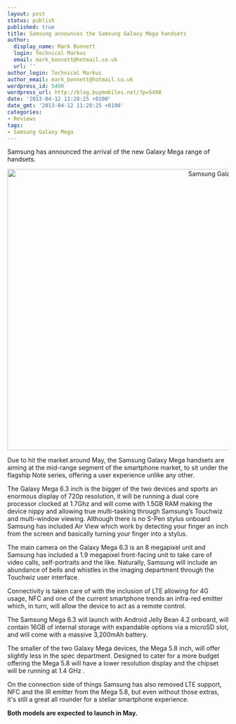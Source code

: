 ```yaml
---
layout: post
status: publish
published: true
title: Samsung announces the Samsung Galaxy Mega handsets
author:
  display_name: Mark Bonnett
  login: Technical Markus
  email: mark_bonnett@hotmail.co.uk
  url: ''
author_login: Technical Markus
author_email: mark_bonnett@hotmail.co.uk
wordpress_id: 5498
wordpress_url: http://blog.buymobiles.net/?p=5498
date: '2013-04-12 11:28:25 +0100'
date_gmt: '2013-04-12 11:28:25 +0100'
categories:
- Reviews
tags:
- Samsung Galaxy Mega
---
```

<p><span class="postStandFirst">Samsung has announced the arrival of the new Galaxy Mega range of handsets.</span></p>
<p style="text-align: center;"><img class="size-large wp-image-5499 aligncenter" alt="Samsung Galaxy Mega" src="https://a1comms-blog-buymobiles.storage.googleapis.com/2014/10/00_GT-I9200_Standard_Origin-1024x681.jpg" width="960" height="638" /></p>
<p>Due to hit the market around May, the Samsung Galaxy Mega handsets are aiming at the mid-range segment of the smartphone market, to sit under the flagship Note series, offering a user experience unlike any other.</p>
<p>The Galaxy Mega 6.3 inch is the bigger of the two devices and sports an enormous display of 720p resolution, it will be running a dual core processor clocked at 1.7Ghz and will come with 1.5GB RAM making the device nippy and allowing true multi-tasking through Samsung&rsquo;s Touchwiz and multi-window viewing. Although there is no S-Pen stylus onboard Samsung has included Air View which work by detecting your finger an inch from the screen and basically turning your finger into a stylus.</p>
<p>The main camera on the Galaxy Mega 6.3 is an 8 megapixel unit and Samsung has included a 1.9 megapixel front-facing unit to take care of video calls, self-portraits and the like. Naturally, Samsung will include an abundance of bells and whistles in the imaging department through the Touchwiz user interface.</p>
<p>Connectivity is taken care of with the inclusion of LTE allowing for 4G usage, NFC and one of the current smartphone trends an infra-red emitter which, in turn, will allow the device to act as a remote control.</p>
<p>The Samsung Mega 6.3 will launch with Android Jelly Bean 4.2 onboard, will contain 16GB of internal storage with expandable options via a microSD slot, and will come with a massive 3,200mAh battery.</p>
<p>The smaller of the two Galaxy Mega devices, the Mega 5.8 inch, will offer slightly less in the spec department. Designed to cater for a more budget offering the Mega 5.8 will have a lower resolution display and the chipset will be running at 1.4 GHz .</p>
<p>On the connection side of things Samsung has also removed LTE support, NFC and the IR emitter from the Mega 5.8, but even without those extras, it's still a great all rounder for a stellar smartphone experience.</p>
<p><strong>Both models are expected to launch in May.</strong></p>
